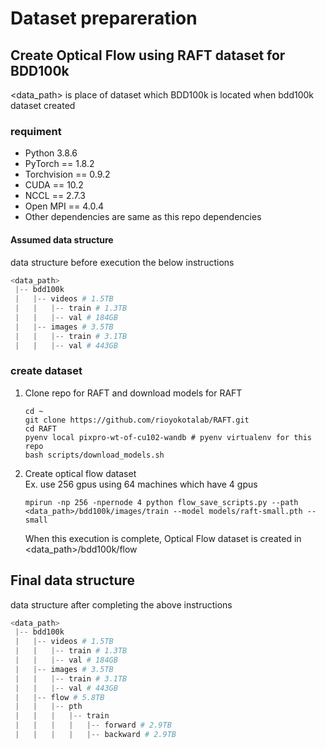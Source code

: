 # Dataset prepareration
## Create Optical Flow using RAFT dataset for BDD100k
<data_path> is place of dataset which BDD100k is located when bdd100k dataset created 

### requiment

* Python 3.8.6
* PyTorch == 1.8.2
* Torchvision == 0.9.2
* CUDA == 10.2
* NCCL == 2.7.3
* Open MPI == 4.0.4
* Other dependencies are same as this repo dependencies

#### Assumed data structure
data structure before execution the below instructions

```python
<data_path>
 |-- bdd100k
 |   |-- videos # 1.5TB
 |   |   |-- train # 1.3TB
 |   |   |-- val # 184GB
 |   |-- images # 3.5TB
 |   |   |-- train # 3.1TB
 |   |   |-- val # 443GB
```

### create dataset
1. Clone repo for RAFT and download models for RAFT

    ```shell script
    cd ~
    git clone https://github.com/rioyokotalab/RAFT.git
    cd RAFT
    pyenv local pixpro-wt-of-cu102-wandb # pyenv virtualenv for this repo
    bash scripts/download_models.sh
    ```

1. Create optical flow dataset  
    Ex. use 256 gpus using 64 machines which have 4 gpus

    ```shell script
    mpirun -np 256 -npernode 4 python flow_save_scripts.py --path <data_path>/bdd100k/images/train --model models/raft-small.pth --small
    ```

    When this execution is complete, Optical Flow dataset is created in <data_path>/bdd100k/flow

## Final data structure
data structure after completing the above instructions

```python
<data_path>
 |-- bdd100k
 |   |-- videos # 1.5TB
 |   |   |-- train # 1.3TB
 |   |   |-- val # 184GB
 |   |-- images # 3.5TB
 |   |   |-- train # 3.1TB
 |   |   |-- val # 443GB
 |   |-- flow # 5.8TB
 |   |   |-- pth
 |   |   |   |-- train
 |   |   |   |   |-- forward # 2.9TB
 |   |   |   |   |-- backward # 2.9TB
```
